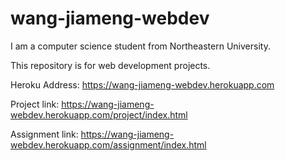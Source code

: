 
# wang-jiameng-webdev

I am a computer science student from Northeastern University.

This repository is for web development projects.

Heroku Address:
https://wang-jiameng-webdev.herokuapp.com

Project link:
https://wang-jiameng-webdev.herokuapp.com/project/index.html

Assignment link:
https://wang-jiameng-webdev.herokuapp.com/assignment/index.html


